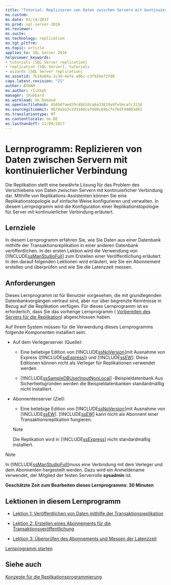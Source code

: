 ```yaml
---
title: 'Tutorial: Replizieren von Daten zwischen Servern mit kontinuierlicher Verbindung | Microsoft-Dokumentation'
ms.custom: 
ms.date: 03/14/2017
ms.prod: sql-server-2016
ms.reviewer: 
ms.suite: 
ms.technology: replication
ms.tgt_pltfrm: 
ms.topic: article
applies_to: SQL Server 2016
helpviewer_keywords:
- tutorials [SQL Server replication]
- replication [SQL Server], tutorials
- wizards [SQL Server replication]
ms.assetid: 7b18a04a-2c3d-4efe-a0bc-c3f92be72fd0
caps.latest.revision: "21"
author: BYHAM
ms.author: rickbyh
manager: jhubbard
ms.workload: On Demand
ms.openlocfilehash: 456b07ae429c4bb2dca8a33819a9fe54cafc3134
ms.sourcegitcommit: 9678eba3c2d3100cef408c69bcfe76df49803d63
ms.translationtype: MT
ms.contentlocale: de-DE
ms.lasthandoff: 11/09/2017
---
```

# <a name="tutorial-replicating-data-between-continuously-connected-servers"></a>Lernprogramm: Replizieren von Daten zwischen Servern mit kontinuierlicher Verbindung
Die Replikation stellt eine bewährte Lösung für das Problem des Verschiebens von Daten zwischen Servern mit kontinuierlicher Verbindung dar. Mithilfe von Replikations-Assistenten können Sie eine Replikationstopologie auf einfache Weise konfigurieren und verwalten. In diesem Lernprogramm wird die Konfiguration einer Replikationstopologie für Server mit kontinuierlicher Verbindung erläutert.  
  
## <a name="what-you-will-learn"></a>Lernziele  
In diesem Lernprogramm erfahren Sie, wie Sie Daten aus einer Datenbank mithilfe der Transaktionsreplikation in einer anderen Datenbank veröffentlichen. In der ersten Lektion wird die Verwendung von [!INCLUDE[ssManStudioFull](../../includes/ssmanstudiofull-md.md)] zum Erstellen einer Veröffentlichung erläutert. In den darauf folgenden Lektionen wird erläutert, wie Sie ein Abonnement erstellen und überprüfen und wie Sie die Latenzzeit messen.  
  
## <a name="requirements"></a>Anforderungen  
Dieses Lernprogramm ist für Benutzer vorgesehen, die mit grundlegenden Datenbankvorgängen vertraut sind, aber nur über begrenzte Kenntnisse in Bezug auf die Replikation verfügen. Für dieses Lernprogramm ist es erforderlich, dass Sie das vorherige Lernprogramm ( [Vorbereiten des Servers für die Replikation](../../relational-databases/replication/tutorial-preparing-the-server-for-replication.md)) abgeschlossen haben.  
  
Auf Ihrem System müssen für die Verwendung dieses Lernprogramms folgende Komponenten installiert sein:  
  
-   Auf dem Verlegerserver (Quelle):  
  
    -   Eine beliebige Edition von [!INCLUDE[ssNoVersion](../../includes/ssnoversion-md.md)]mit Ausnahme von Express ([!INCLUDE[ssExpress](../../includes/ssexpress-md.md)]) und [!INCLUDE[ssEW](../../includes/ssew-md.md)]. Diese Editionen können nicht als Verleger für Replikationen verwendet werden.  
  
    -   [!INCLUDE[ssSampleDBUserInputNonLocal](../../includes/sssampledbuserinputnonlocal-md.md)] -Beispieldatenbank Aus Sicherheitsgründen werden die Beispieldatenbanken standardmäßig nicht installiert.  
  
-   Abonnentenserver (Ziel):  
  
    -   Eine beliebige Edition von [!INCLUDE[ssNoVersion](../../includes/ssnoversion-md.md)]mit Ausnahme von [!INCLUDE[ssEW](../../includes/ssew-md.md)]. [!INCLUDE[ssEW](../../includes/ssew-md.md)] kann nicht als Abonnent einer Transaktionsreplikation fungieren.  
  
    > [!NOTE]  
    > Die Replikation wird in [!INCLUDE[ssExpress](../../includes/ssexpress-md.md)] nicht standardmäßig installiert.  
  
> [!NOTE]  
> In [!INCLUDE[ssManStudioFull](../../includes/ssmanstudiofull-md.md)]muss eine Verbindung mit dem Verleger und dem Abonnenten hergestellt werden. Dazu wird ein Anmeldename verwendet, der Mitglied der festen Serverrolle **sysadmin** ist.  
  
**Geschätzte Zeit zum Bearbeiten dieses Lernprogramms: 30 Minuten**  
  
## <a name="lessons-in-this-tutorial"></a>Lektionen in diesem Lernprogramm  
  
-   [Lektion 1: Veröffentlichen von Daten mithilfe der Transaktionsreplikation](../../relational-databases/replication/lesson-1-publishing-data-using-transactional-replication.md)  
  
-   [Lektion 2: Erstellen eines Abonnements für die Transaktionsveröffentlichung](../../relational-databases/replication/lesson-2-creating-a-subscription-to-the-transactional-publication.md)  
  
-   [Lektion 3: Überprüfen des Abonnements und Messen der Latenzzeit](../../relational-databases/replication/lesson-3-validating-the-subscription-and-measuring-latency.md)  
  
[Lernprogramm starten](../../relational-databases/replication/lesson-1-publishing-data-using-transactional-replication.md)  
  
## <a name="see-also"></a>Siehe auch  
[Konzepte für die Replikationsprogrammierung](../../relational-databases/replication/concepts/replication-programming-concepts.md)  
  
  
  
